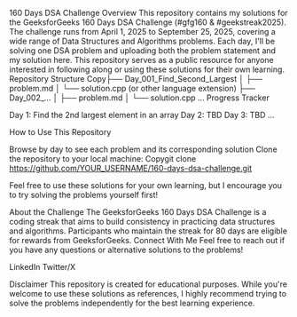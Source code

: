 160 Days DSA Challenge
Overview
This repository contains my solutions for the GeeksforGeeks 160 Days DSA Challenge (#gfg160 & #geekstreak2025). The challenge runs from April 1, 2025 to September 25, 2025, covering a wide range of Data Structures and Algorithms problems.
Each day, I'll be solving one DSA problem and uploading both the problem statement and my solution here. This repository serves as a public resource for anyone interested in following along or using these solutions for their own learning.
Repository Structure
Copy├── Day_001_Find_Second_Largest
│   ├── problem.md
│   └── solution.cpp (or other language extension)
├── Day_002_...
│   ├── problem.md
│   └── solution.cpp
...
Progress Tracker

 Day 1: Find the 2nd largest element in an array
 Day 2: TBD
 Day 3: TBD
...

How to Use This Repository

Browse by day to see each problem and its corresponding solution
Clone the repository to your local machine:
Copygit clone https://github.com/YOUR_USERNAME/160-days-dsa-challenge.git

Feel free to use these solutions for your own learning, but I encourage you to try solving the problems yourself first!

About the Challenge
The GeeksforGeeks 160 Days DSA Challenge is a coding streak that aims to build consistency in practicing data structures and algorithms. Participants who maintain the streak for 80 days are eligible for rewards from GeeksforGeeks.
Connect With Me
Feel free to reach out if you have any questions or alternative solutions to the problems!

LinkedIn
Twitter/X

Disclaimer
This repository is created for educational purposes. While you're welcome to use these solutions as references, I highly recommend trying to solve the problems independently for the best learning experience.